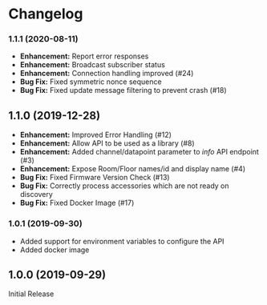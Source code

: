 # Changelog

### 1.1.1 (2020-08-11)
* **Enhancement:** Report error responses
* **Enhancement:** Broadcast subscriber status
* **Enhancement:** Connection handling improved (#24)
* **Bug Fix:** Fixed symmetric nonce sequence
* **Bug Fix:** Fixed update message filtering to prevent crash (#18)

## 1.1.0 (2019-12-28)

* **Enhancement:** Improved Error Handling (#12)
* **Enhancement:** Allow API to be used as a library (#8)
* **Enhancement:** Added channel/datapoint parameter to *info* API endpoint (#3)
* **Enhancement:** Expose Room/Floor names/id and display name (#4)
* **Bug Fix:** Fixed Firmware Version Check (#13)
* **Bug Fix:** Correctly process accessories which are not ready on discovery
* **Bug Fix:** Fixed Docker Image (#17)

### 1.0.1 (2019-09-30)
* Added support for environment variables to configure the API
* Added docker image

## 1.0.0 (2019-09-29)

Initial Release
